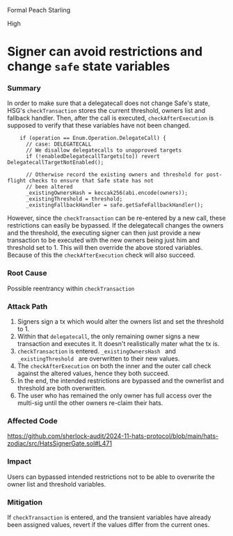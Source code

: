Formal Peach Starling

High

# Signer can avoid restrictions and change `safe` state variables

### Summary
In order to make sure that a delegatecall does not change Safe's state, HSG's `checkTransaction` stores the current threshold, owners list and fallback handler. Then, after the call is executed, `checkAfterExecution` is supposed to verify that these variables have not been changed.

```solidity
    if (operation == Enum.Operation.DelegateCall) {
      // case: DELEGATECALL
      // We disallow delegatecalls to unapproved targets
      if (!enabledDelegatecallTargets[to]) revert DelegatecallTargetNotEnabled();

      // Otherwise record the existing owners and threshold for post-flight checks to ensure that Safe state has not
      // been altered
      _existingOwnersHash = keccak256(abi.encode(owners));
      _existingThreshold = threshold;
      _existingFallbackHandler = safe.getSafeFallbackHandler();
```

However, since the `checkTransaction` can be re-entered by a new call, these restrictions can easily be bypassed. If the delegatecall changes the owners and the threshold, the executing signer can then just provide a new transaction to be executed with the new owners being just him and threshold set to 1. This will then override the above stored variables. Because of this the `checkAfterExecution`  check will also succeed.


### Root Cause

Possible reentrancy within `checkTransaction`

### Attack Path
1. Signers sign a tx which would alter the owners list and set the threshold to 1.
2. Within that `delegatecall`, the only remaining owner signs a new transaction and executes it. It doesn't realistically mater what the tx is.
3. `checkTransaction` is entered. `_existingOwnersHash ` and `_existingThreshold ` are overwritten to their new values.
4. The `checkAfterExecution` on both the inner and the outer call check against the altered values, hence they both succeed.
5. In the end, the intended restrictions are bypassed and the ownerlist and threshold are both overwritten.
6. The user who has remained the only owner has full access over the multi-sig until the other owners re-claim their hats.

### Affected Code 
https://github.com/sherlock-audit/2024-11-hats-protocol/blob/main/hats-zodiac/src/HatsSignerGate.sol#L471

### Impact
Users can bypassed intended restrictions not to be able to overwrite the owner list and threshold variables.

### Mitigation

If `checkTransaction` is entered, and the transient variables have already been assigned values, revert if the values differ from the current ones.